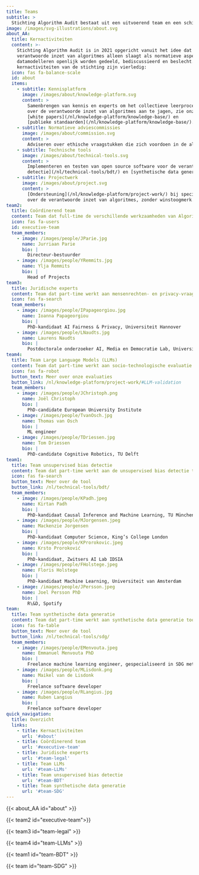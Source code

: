 ```yaml
---
title: Teams
subtitle: >
  Stichting Algorithm Audit bestaat uit een uitvoerend team en een schil van multidisciplinaire experts die part-time betrokken zijn bij projecten. 
image: /images/svg-illustrations/about.svg
about_AA:
  title: Kernactiviteiten
  content: >-
    Stichting Algorithm Audit is in 2021 opgericht vanuit het idee dat de
    verantwoorde inzet van algoritmes alleen slaagt als normatieve aspecten van
    datamodelleren openlijk worden gedeeld, bediscussieerd en beslecht. De
    kernactiviteiten van de stichting zijn vierledig:
  icon: fas fa-balance-scale
  id: about
  items:
    - subtitle: Kennisplatform
      image: /images/about/knowledge-platform.svg
      content: >
        Samenbrengen van kennis en experts om het collectieve leerproces
        over de verantwoorde inzet van algoritmes aan te jagen, zie onze
        [white papers](/nl/knowledge-platform/knowledge-base/) en
        [publieke standaarden](/nl/knowledge-platform/knowledge-base/).
    - subtitle: Normatieve adviescommissies
      image: /images/about/commission.svg
      content: >
        Adviseren over ethische vraagstukken die zich voordoen in de algoritmische praktijk door het faciliteren van deliberatieve en inclusieve adviescommissies, met [algoprudentie](/nl/algoprudence/) als resultaat
    - subtitle: Technische tools
      image: /images/about/technical-tools.svg
      content: >
        Implementeren en testen van open source software voor de verantwoorde inzet van algoritmes en AI, o.a. socio-technische evaluatie van generatieve AI, [unsupervised bias
        detectie](/nl/technical-tools/bdt/) en [synthetische data generatie](/nl/technical-tools/sdg/).
    - subtitle: Projectwerk
      image: /images/about/project.svg
      content: >
        [Ondersteuning](/nl/knowledge-platform/project-work/) bij specifieke vragen vanuit de publieke en private sector
        over de verantwoorde inzet van algoritmes, zonder winstoogmerk.
team2:
  title: Coördinerend team
  content: Team dat full-time de verschillende werkzaamheden van Algorithm Audit coördineert.
  icon: fas fa-users
  id: executive-team
  team_members:
    - image: /images/people/JParie.jpg
      name: Jurriaan Parie
      bio: |
        Directeur-bestuurder
    - image: /images/people/YRemmits.jpg
      name: Ylja Remmits
      bio: |
        Head of Projects
team3:
  title: Juridische experts
  content: Team dat part-time werkt aan mensenrechten- en privacy-vraagstukken
  icon: fas fa-search
  team_members:
    - image: /images/people/IPapageorgiou.jpg
      name: Ioanna Papageorgiou
      bio: |
        PhD-kandidaat AI Fairness & Privacy, Universiteit Hannover
    - image: /images/people/LNaudts.jpg
      name: Laurens Naudts
      bio: |
        Postdoctorale onderzoeker AI, Media en Democratie Lab, Universiteit van Amsterdam
team4:
  title: Team Large Language Models (LLMs)
  content: Team dat part-time werkt aan socio-technologische evaluatie van Large Language Models
  icon: fas fa-robot
  button_text: Meer over onze evaluaties
  button_link: /nl/knowledge-platform/project-work/#LLM-validation
  team_members:
    - image: /images/people/JChristoph.png
      name: Joël Christoph
      bio: |
        PhD-candidate European University Institute
    - image: /images/people/TvanOsch.jpg
      name: Thomas van Osch
      bio: |
        ML engineer
    - image: /images/people/TDriessen.jpg
      name: Tom Driessen
      bio: |
        PhD-candidate Cognitive Robotics, TU Delft
team1:
  title: Team unsupervised bias detectie
  content: Team dat part-time werkt aan de unsupervised bias detectie tool
  icon: fas fa-search
  button_text: Meer over de tool
  button_link: /nl/technical-tools/bdt/
  team_members:
    - image: /images/people/KPadh.jpeg
      name: Kirtan Padh
      bio: |
        PhD-kandidaat Causal Inference and Machine Learning, TU München
    - image: /images/people/MJorgensen.jpeg
      name: Mackenzie Jorgensen
      bio: |
        PhD-kandidaat Computer Science, King’s College London
    - image: /images/people/KProrokovic.jpeg
      name: Krsto Proroković
      bio: |
        PhD-kandidaat, Zwitsers AI Lab IDSIA
    - image: /images/people/FHolstege.jpeg
      name: Floris Holstege
      bio: |
        PhD-kandidaat Machine Learning, Universiteit van Amsterdam
    - image: /images/people/JPersson.jpeg
      name: Joel Persson PhD
      bio: |
        R\&D, Spotify
team:
  title: Team synthetische data generatie
  content: Team dat part-time werkt aan synthetische data generatie tool
  icon: fas fa-table
  button_text: Meer over de tool
  button_link: /nl/technical-tools/sdg/
  team_members:
    - image: /images/people/EMenvouta.jpeg
      name: Emmanuel Menvouta PhD
      bio: |
        Freelance machine learning engineer, gespecialiseerd in SDG methodologie
    - image: /images/people/MLisdonk.png
      name: Maikel van de Lisdonk
      bio: |
        Freelance software developer
    - image: /images/people/RLangius.jpg
      name: Ruben Langius
      bio: |
        Freelance software developer
quick_navigation:
  title: Overzicht
  links:
    - title: Kernactiviteiten
      url: '#about'
    - title: Coördinerend team
      url: '#executive-team'
    - title: Juridische experts
      url: '#team-legal'
    - title: Team LLMs
      url: '#team-LLMs'
    - title: Team unsupervised bias detectie
      url: '#team-BDT'
    - title: Team synthetische data generatie
      url: '#team-SDG'
---
```


{{< about_AA id="about" >}}

{{< team2 id="executive-team">}}

{{< team3 id="team-legal" >}}

{{< team4 id="team-LLMs" >}}

{{< team1 id="team-BDT" >}}

{{< team id="team-SDG" >}}